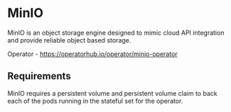 # MinIO

MinIO is an object storage engine designed to mimic cloud API integration and provide reliable object based storage. 

Operator - https://operatorhub.io/operator/minio-operator

## Requirements

MinIO requires a persistent volume and persistent volume claim to back each of the pods running in the stateful set for the operator. 